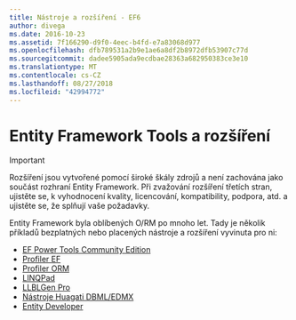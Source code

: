 ```yaml
---
title: Nástroje a rozšíření - EF6
author: divega
ms.date: 2016-10-23
ms.assetid: 7f166290-d9f0-4eec-b4fd-e7a83068d977
ms.openlocfilehash: dfb789531a2b9e1ae6a8df2b8972dfb53907c77d
ms.sourcegitcommit: dadee5905ada9ecdbae28363a682950383ce3e10
ms.translationtype: MT
ms.contentlocale: cs-CZ
ms.lasthandoff: 08/27/2018
ms.locfileid: "42994772"
---
```

# <a name="entity-framework-tools--extensions"></a>Entity Framework Tools a rozšíření
> [!IMPORTANT]  
> Rozšíření jsou vytvořené pomocí široké škály zdrojů a není zachována jako součást rozhraní Entity Framework. Při zvažování rozšíření třetích stran, ujistěte se, k vyhodnocení kvality, licencování, kompatibility, podpora, atd. a ujistěte se, že splňují vaše požadavky.

Entity Framework byla oblíbených O/RM po mnoho let. Tady je několik příkladů bezplatných nebo placených nástroje a rozšíření vyvinuta pro ni:    

- [EF Power Tools Community Edition](https://marketplace.visualstudio.com/items?itemName=ErikEJ.EntityFramework6PowerToolsCommunityEdition)
- [Profiler EF](https://efprof.com)  
- [Profiler ORM](https://www.ormprofiler.com)  
- [LINQPad](https://www.linqpad.net)  
- [LLBLGen Pro](https://www.llblgen.com)  
- [Nástroje Huagati DBML/EDMX](https://www.huagati.com/dbmltools)  
- [Entity Developer](https://www.devart.com/entitydeveloper)  
